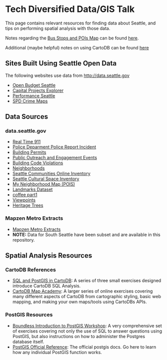 # Tech Diversified Data/GIS Talk

This page contains relevant resources for finding data about Seattle, and tips on
performing spatial analysis with those data.

Notes regarding the [Bus Stops and POIs Map](https://td-data-workshop.cartodb.com/viz/67413342-2174-11e6-9958-0ecfd53eb7d3/public_map)
can be found [here](bus_amenity_analysis.markdown).

Additional (maybe helpful) notes on using CartoDB can be found [here](cartodb-notes.markdown)

## Sites Built Using Seattle Open Data

The following websites use data from http://data.seattle.gov

- [Open Budget Seattle](http://openbudget.seattle.gov/#!/year/default)
- [Capital Projects Explorer](https://capitalprojects.seattle.gov/#/)
- [Performance Seattle](https://performance.seattle.gov)
- [SPD Crime Maps](http://www.seattle.gov/seattle-police-department/crime-data/online-crime-maps)

## Data Sources

### data.seattle.gov

- [Real Time 911](https://data.seattle.gov/Public-Safety/Seattle-Real-Time-Fire-911-Calls/kzjm-xkqj)
- [Police Deparment Police Report Incident](https://data.seattle.gov/Public-Safety/Seattle-Police-Department-Police-Report-Incident/7ais-f98f)
- [Building Permits](https://data.seattle.gov/Permitting/Building-Permits-Current/mags-97de)
- [Public Outreach and Engagement Events](https://data.seattle.gov/Community/Public-Outreach-and-Engagement-Events/8pec-7ugc)
- [Building Code Violations](https://data.seattle.gov/Community/Code-Violation-Cases/dk8m-pdjf)
- [Neighborhoods](https://data.seattle.gov/dataset/Neighborhoods/2mbt-aqqx)
- [Seattle Communities Online Inventory](https://data.seattle.gov/Community/Seattle-Communities-Online-Inventory/5ytf-wban)
- [Seattle Cultural Space Inventory](https://data.seattle.gov/Community/Seattle-Cultural-Space-Inventory/vsxr-aydq)
- [My Neighborhood Map (POIS)](https://data.seattle.gov/Community/My-Neighborhood-Map/82su-5fxf)
- [Landmarks Dataset](https://data.seattle.gov/Community/Landmarks/7nqc-eijt)
- [coffee part1](https://data.seattle.gov/Finance/coffee-part-1/5zuz-gefe)
- [Viewpoints](https://data.seattle.gov/Community/Viewpoints/5bsb-yqra)
- [Heritage Trees](https://data.seattle.gov/Community/Heritage-Trees/5979-eagq)

### Mapzen Metro Extracts

- [Mapzen Metro Extracts](https://mapzen.com/data/metro-extracts/)
- **NOTE:** Data for South Seattle have been subset and are available in this repository.

## Spatial Analysis Resources

### CartoDB References

- [SQL and PostGIS in CartoDB](https://academy.cartodb.com/courses/sql-postgis/): A series of three small exercises designed
  introduce CartoDB SQL Analysis.
- [CartoDB Map Academy](https://academy.cartodb.com/courses/sql-postgis/): A larger series of online exercises covering many
  different aspects of CartoDB from cartographic styling, basic web mapping, and making your own maps/tools using CartoDBs APIs.

### PostGIS Resources

- [Boundless Introduction to PostGIS Workshop](http://workshops.boundlessgeo.com/postgis-intro/): A very comprehensive set of
  exercises covering not only the use of SQL to answer questions using PostGIS, but also instructions on how to administer the
  Postgres database itself.
- [PostGIS Official Reference](http://postgis.net/docs/reference.html): The official postgis docs. Go here to learn how any
  individual PostGIS function works.
